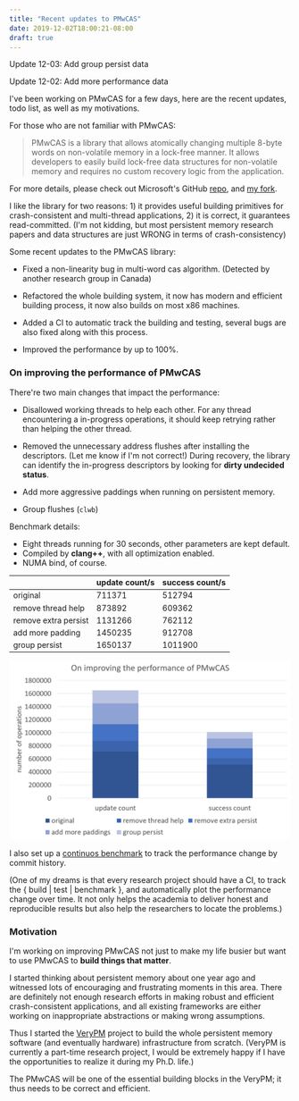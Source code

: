 ```yaml
---
title: "Recent updates to PMwCAS"
date: 2019-12-02T18:00:21-08:00
draft: true 
---
```


Update 12-03: Add group persist data

Update 12-02: Add more performance data

I've been working on PMwCAS for a few days, here are the recent updates, todo list, as well as my motivations.

For those who are not familiar with PMwCAS:

>PMwCAS is a library that allows atomically changing multiple 8-byte words on non-volatile memory in a lock-free manner. It allows developers to easily build lock-free data structures for non-volatile memory and requires no custom recovery logic from the application.

For more details, please check out Microsoft's GitHub [repo](https://github.com/microsoft/pmwcas), and [my fork](https://github.com/XiangpengHao/pmwcas).

I like the library for two reasons: 1) it provides useful building primitives for crash-consistent and multi-thread applications, 2) it is correct, it guarantees read-committed. (I'm not kidding, but most persistent memory research papers and data structures are just WRONG in terms of crash-consistency)

Some recent updates to the PMwCAS library:

- Fixed a non-linearity bug in multi-word cas algorithm. (Detected by another research group in Canada)

- Refactored the whole building system, it now has modern and efficient building process, it now also builds on most x86 machines. 

- Added a CI to automatic track the building and testing, several bugs are also fixed along with this process.

- Improved the performance by up to 100%.


### On improving the performance of PMwCAS

There're two main changes that impact the performance:

- Disallowed working threads to help each other. For any thread encountering a in-progress operations, it should keep retrying rather than helping the other thread.

- Removed the unnecessary address flushes after installing the descriptors. (Let me know if I'm not correct!) During recovery, the library can identify the in-progress descriptors by looking for **dirty undecided status**.
- Add more aggressive paddings when running on persistent memory.

- Group flushes (`clwb`)


Benchmark details:

- Eight threads running for 30 seconds, other parameters are kept default.
- Compiled by **clang++**, with all optimization enabled.
- NUMA bind, of course.


|                      | update count/s | success count/s |
|----------------------|--------------|---------------|
| original             | 711371    | 512794        |
| remove thread help   | 873892    | 609362     |
| remove extra persist | 1131266   | 762112     |
| add more padding     | 1450235   | 912708     |
| group persist        | 1650137   | 1011900    |

![](/img/pmwcas.png)

I also set up a [continuos benchmark](https://xiangpenghao.github.io/pmwcas/) to track the performance change by commit history. 

(One of my dreams is that every research project should have a CI, to track the { build | test | benchmark },
and automatically plot the performance change over time.
It not only helps the academia to deliver honest and reproducible results but also help the researchers to locate the problems.)


### Motivation

I'm working on improving PMwCAS not just to make my life busier but want to use PMwCAS to **build things that matter**. 

I started thinking about persistent memory about one year ago and witnessed lots of encouraging and frustrating moments in this area.
There are definitely not enough research efforts in making robust and efficient crash-consistent applications, 
and all existing frameworks are either working on inappropriate abstractions or making wrong assumptions. 

Thus I started the [VeryPM](https://github.com/XiangpengHao/VeryPM) project to build the whole persistent memory software (and eventually hardware) infrastructure from scratch.
(VeryPM is currently a part-time research project, I would be extremely happy if I have the opportunities to realize it during my Ph.D. life.)

The PMwCAS will be one of the essential building blocks in the VeryPM; it thus needs to be correct and efficient.


